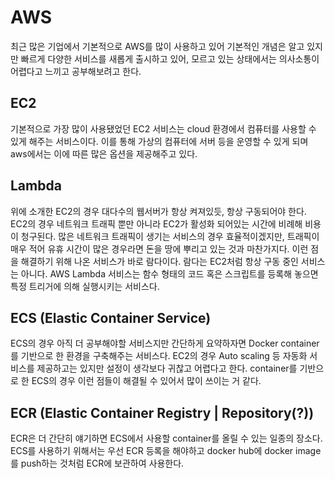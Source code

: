 # AWS

최근 많은 기업에서 기본적으로 AWS를 많이 사용하고 있어 기본적인 개념은 알고 있지만 빠르게 다양한 서비스를 새롭게 출시하고 있어, 모르고 있는 상태에서는 의사소통이 어렵다고 느끼고 공부해보려고 한다.

## EC2
기본적으로 가장 많이 사용됐었던 EC2 서비스는 cloud 환경에서 컴퓨터를 사용할 수 있게 해주는 서비스이다.
이를 통해 가상의 컴퓨터에 서버 등을 운영할 수 있게 되며 aws에서는 이에 따른 많은 옵션을 제공해주고 있다.

## Lambda
위에 소개한 EC2의 경우 대다수의 웹서버가 항상 켜져있듯, 항상 구동되어야 한다. EC2의 경우 네트워크 트래픽 뿐만 아니라 EC2가 활성화 되어있는 시간에 비례해 비용이 청구된다. 많은 네트워크 트래픽이 생기는 서비스의 경우 효율적이겠지만, 트래픽이 매우 적어 유휴 시간이 많은 경우라면 돈을 땅에 뿌리고 있는 것과 마찬가지다. 이런 점을 해결하기 위해 나온 서비스가 바로 람다이다.
람다는 EC2처럼 항상 구동 중인 서비스는 아니다. AWS Lambda 서비스는 함수 형태의 코드 혹은 스크립트를 등록해 놓으면 특정 트리거에 의해 실행시키는 서비스다.

## ECS (Elastic Container Service)
ECS의 경우 아직 더 공부해야할 서비스지만 간단하게 요약하자면 Docker container를 기반으로 한 환경을 구축해주는 서비스다. EC2의 경우 Auto scaling 등 자동화 서비스를 제공하고는 있지만 설정이 생각보다 귀찮고 어렵다고 한다. container를 기반으로 한 ECS의 경우 이런 점들이 해결될 수 있어서 많이 쓰이는 거 같다.

## ECR (Elastic Container Registry | Repository(?))
ECR은 더 간단히 얘기하면 ECS에서 사용할 container를 올릴 수 있는 일종의 장소다. ECS를 사용하기 위해서는 우선 ECR 등록을 해야하고 docker hub에 docker image를 push하는 것처럼 ECR에 보관하여 사용한다.

